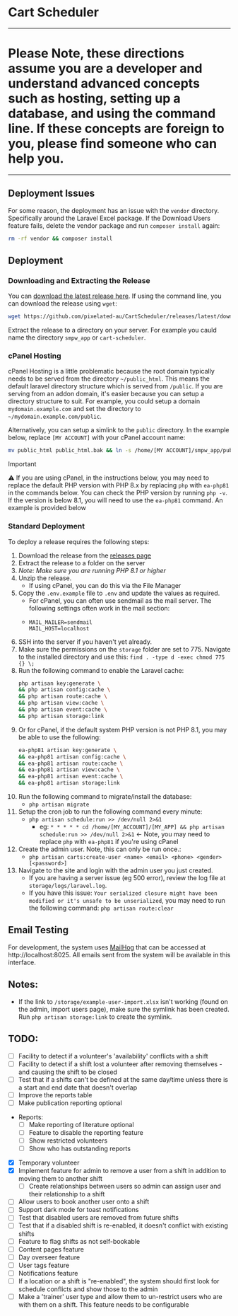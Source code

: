 # Cart Scheduler

***

# Please Note, these directions assume you are a developer and understand advanced concepts such as hosting, setting up a database, and using the command line. If these concepts are foreign to you, please find someone who can help you.

***

## Deployment Issues

For some reason, the deployment has an issue with the `vendor` directory. Specifically around the Laravel Excel package.
If the Download Users feature fails, delete the vendor package and run `composer install` again:

```bash
rm -rf vendor && composer install
```

## Deployment

### Downloading and Extracting the Release

You can [download the latest release here](https://github.com/pixelated-au/CartScheduler/releases).
If using the command line, you can download the release using `wget`:

```bash
wget https://github.com/pixelated-au/CartScheduler/releases/latest/download/release.zip
```

Extract the release to a directory on your server. For example you cauld name the directory `smpw_app`
or `cart-scheduler`.

### cPanel Hosting

cPanel Hosting is a little problematic because the root domain typically needs to be served from the directory
`~/public_html`. This means the default laravel directory structure which is served from `/public`. If you are serving
from an addon domain, it's easier because you can setup a directory structure to suit. For example, you could setup a
domain `mydomain.example.com` and set the directory to `~/mydomain.example.com/public`.

Alternatively, you can setup a simlink to the `public` directory. In the example below, replace `[MY ACCOUNT]` with your
cPanel account name:

```bash
mv public_html public_html.bak && ln -s /home/[MY ACCOUNT]/smpw_app/public /home/[MY ACCOUNT]/public_html
```

> [!IMPORTANT]
> :warning: If you are using cPanel, in the instructions below, you may need to replace the default PHP version with PHP 8.x by
> replacing `php` with `ea-php81` in the commands below. You can check the PHP version by running `php -v`. If the 
> version is below 8.1, you will need to use the `ea-php81` command. An example is provided below

### Standard Deployment

To deploy a release requires the following steps:

1. Download the release from the [releases page](https://github.com/pixelated-au/CartApp/releases)
1. Extract the release to a folder on the server
1. *Note: Make sure you are running PHP 8.1 or higher*
1. Unzip the release.
    - If using cPanel, you can do this via the File Manager
1. Copy the `.env.example` file to `.env` and update the values as required.
    - For cPanel, you can often use sendmail as the mail server. The following settings often work in the mail section:
    - ```dotenv
      MAIL_MAILER=sendmail
      MAIL_HOST=localhost
      ``` 
1. SSH into the server if you haven't yet already.
1. Make sure the permissions on the `storage` folder are set to 775. Navigate to the installed directory and use this: `find . -type d -exec chmod 775 {} \;`
1. Run the following command to enable the Laravel cache:
    ```bash
    php artisan key:generate \
    && php artisan config:cache \
    && php artisan route:cache \
    && php artisan view:cache \
    && php artisan event:cache \
    && php artisan storage:link
    ```
1. Or for cPanel, if the default system PHP version is not PHP 8.1, you may be able to use the following:
    ```bash
    ea-php81 artisan key:generate \
    && ea-php81 artisan config:cache \
    && ea-php81 artisan route:cache \
    && ea-php81 artisan view:cache \
    && ea-php81 artisan event:cache \
    && ea-php81 artisan storage:link
    ```
1. Run the following command to migrate/install the database:
    - `php artisan migrate`
1. Setup the cron job to run the following command every minute:
    - `php artisan schedule:run >> /dev/null 2>&1`
        - eg: `* * * * * cd /home/[MY_ACCOUNT]/[MY_APP] && php artisan schedule:run >> /dev/null 2>&1`
          <- Note, you may need to replace `php` with `ea-php81` if you're using cPanel
1. Create the admin user. Note, this can only be run once.:
    - `php artisan carts:create-user <name> <email> <phone> <gender> [<password>]`
1. Navigate to the site and login with the admin user you just created.
    - If you are having a server issue (eg 500 error), review the log file at `storage/logs/laravel.log`.
    - If you have this issue: `Your serialized closure might have been modified or it's unsafe to be unserialized`,
      you may need to run the following command: `php artisan route:clear`

## Email Testing

For development, the system uses [MailHog](https://github.com/mailhog/MailHog) that can be accessed
at http://localhost:8025. All emails sent from the system
will be available in this interface.

## Notes:

- If the link to `/storage/example-user-import.xlsx` isn't working (found on the admin, import users page), make sure
  the symlink has been created. Run `php artisan storage:link` to create the symlink.

## TODO:

- [ ] Facility to detect if a volunteer's 'availability' conflicts with a shift
- [ ] Facility to detect if a shift lost a volunteer after removing themselves - and causing the shift to be closed
- [ ] Test that if a shifts can't be defined at the same day/time unless there is a start and end date that doesn't
  overlap
- [ ] Improve the reports table
- [ ] Make publication reporting optional
- Reports:
    - [ ] Make reporting of literature optional
    - [ ] Feature to disable the reporting feature
    - [ ] Show restricted volunteers
    - [ ] Show who has outstanding reports
- [x] Temporary volunteer
- [x] Implement feature for admin to remove a user from a shift in addition to moving them to another shift
    - [ ] Create relationships between users so admin can assign user and their relationship to a shift
- [ ] Allow users to book another user onto a shift
- [ ] Support dark mode for toast notifications
- [ ] Test that disabled users are removed from future shifts
- [ ] Test that if a disabled shift is re-enabled, it doesn't conflict with existing shifts
- [ ] Feature to flag shifts as not self-bookable
- [ ] Content pages feature
- [ ] Day overseer feature
- [ ] User tags feature
- [ ] Notifications feature
- [ ] If a location or a shift is "re-enabled", the system should first look for schedule conflicts and show those to the admin
- [ ] Make a 'trainer' user type and allow them to un-restrict users who are with them on a shift. This feature needs to be configurable
